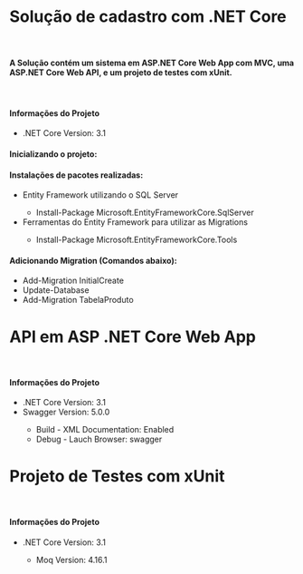 <h1>Solução de cadastro com .NET Core</h1><br/>
<h4>A Solução contém um sistema em ASP.NET Core Web App com MVC, uma ASP.NET Core Web API, e um projeto de testes com xUnit.</h4><br/>

<h4>Informações do Projeto</h4>
<ul>
	<li>.NET Core Version: 3.1</li>
</ul>

<h4>Inicializando o projeto: </h4>
<h4>Instalações de pacotes realizadas:</h4>
<ul>
	<li>Entity Framework utilizando o SQL Server</li>
		<ul>
			<li>Install-Package Microsoft.EntityFrameworkCore.SqlServer</li>
		</ul>
	<li>Ferramentas do Entity Framework para utilizar as Migrations</li>
	<ul>
		<li>Install-Package Microsoft.EntityFrameworkCore.Tools</li>
	</ul>
</ul>
<h4> Adicionando Migration (Comandos abaixo):</h4>
<ul>
	<li>Add-Migration InitialCreate</li>
	<li>Update-Database</li>
	<li>Add-Migration TabelaProduto</li>
</ul>

<h1>API em ASP .NET Core Web App</h1> <br/>
<h4>Informações do Projeto</h4>
	<ul>
		<li>.NET Core Version: 3.1</li>
		<li>Swagger Version: 5.0.0</li>
		<ul>
			<li>Build - XML Documentation: Enabled</li>
			<li>Debug - Lauch Browser: swagger</li>
		</ul>
	</ul>

<h1>Projeto de Testes com xUnit</h1> <br/>
<h4>Informações do Projeto</h4>
	<ul>
		<li>.NET Core Version: 3.1</li>
		<ul>
			<li>Moq Version: 4.16.1</li>
		</ul>
	</ul>